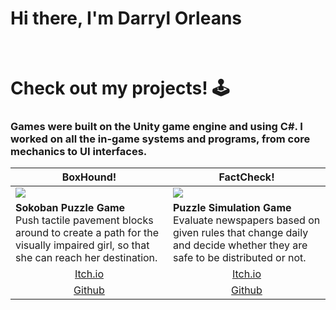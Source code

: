 # Hi there, I'm Darryl Orleans


<br>

# Check out my projects! 🕹️ 
<h3>Games were built on the Unity game engine and using C#. I worked on all the in-game systems and programs, from core mechanics to UI interfaces. </h3>

<table width="100%">
  <thead>
    <tr>
      <th width="50%"> BoxHound!</th>
      <th width="50%"> FactCheck!</th>
    </tr>
  </thead>
  <tbody>
    <tr>
      <td><img src="https://github.com/ArchMage8/ArchMage8/blob/3fb39f6a114a7eea16c39f011473a38181c1219b/Boxhound_Preview.gif"/></td>
      <td><img src="https://github.com/ArchMage8/ArchMage8/blob/3fb39f6a114a7eea16c39f011473a38181c1219b/FactCheck_Preview.gif"/></td>
    </tr>
    <tr>
      <td valign="text-top"> <b>Sokoban Puzzle Game</b><br> Push tactile pavement blocks around to create a path for the visually impaired girl, so that she can reach her destination.</td>
      <td valign="text-top"> <b>Puzzle Simulation Game</b><br>Evaluate newspapers based on given rules that change daily and decide whether they are safe to be distributed or not.</td>
    </tr>
    <tr>
      <td align="center"><a href="https://eternityx.itch.io/boxhound">Itch.io</td>
      <td align="center"><a href="https://eternityx.itch.io/fact-check">Itch.io</td>
    </tr> 
    <tr>
      <td align="center"><a href="https://github.com/ArchMage8/Gemastik_Project">Github</td>
      <td align="center"><a href="https://github.com/ArchMage8/Hology">Github</td>
    </tr>
   </body>
</table>


